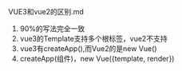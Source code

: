 VUE3和vue2的区别.md
1. 90%的写法完全一致
2. vue3的Template支持多个根标签，vue2不支持
3. vue3有createApp(),而Vue2的是new Vue()
4. createApp(组件)，new Vue({template, render})